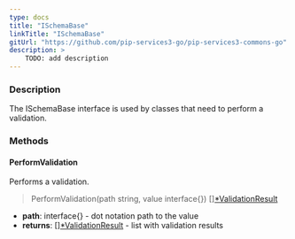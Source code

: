 ```yaml
---
type: docs
title: "ISchemaBase"
linkTitle: "ISchemaBase"
gitUrl: "https://github.com/pip-services3-go/pip-services3-commons-go"
description: >
    TODO: add description
---
```


### Description

The ISchemaBase interface is used by classes that need to perform a validation.


### Methods


#### PerformValidation
Performs a validation.

> PerformValidation(path string, value interface{}) [][*ValidationResult](../validation_result)

- **path**: interface{} - dot notation path to the value
- **returns**: [][*ValidationResult](../validation_result) - list with validation results

